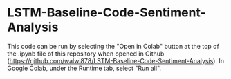 # LSTM-Baseline-Code-Sentiment-Analysis

This code can be run by selecting the "Open in Colab" button at the top of the .ipynb file of this repository when opened in Github (https://github.com/walwi878/LSTM-Baseline-Code-Sentiment-Analysis). In Google Colab, under the Runtime tab, select "Run all".
